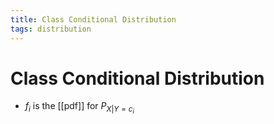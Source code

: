 ```yaml
---
title: Class Conditional Distribution
tags: distribution
---
```


# Class Conditional Distribution
- $f_{i}$ is the [[pdf]] for $P_{X|Y=c_{i}}$







